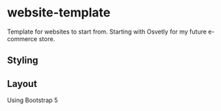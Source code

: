 # website-template

Template for websites to start from. Starting with Osvetly for my future e-commerce store.

## Styling

<!-- If you need inline styles on a component, please use style property.
E.g. <div style={{ width: 1000, backgroundColor: 'green' }}>{children}</div>

If you need bootstrap column control, please use <Wrapper columns={8} /> Choose between 12 (default), 8 and 4.
To align horizintally, please use <Wrapper columns={8} align={end}/> Choose between start (default), end and center. -->

## Layout

Using Bootstrap 5
